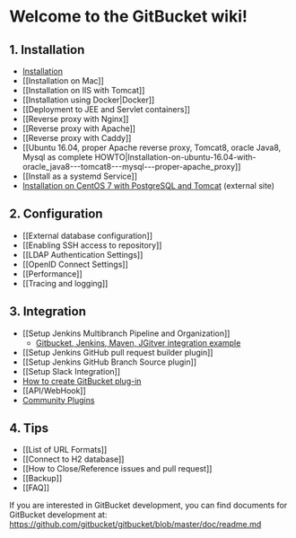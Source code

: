 Welcome to the GitBucket wiki!
====

## 1. Installation

 * [Installation](https://github.com/gitbucket/gitbucket#installation)
 * [[Installation on Mac]]
 * [[Installation on IIS with Tomcat]]
 * [[Installation using Docker|Docker]]
 * [[Deployment to JEE and Servlet containers]]
 * [[Reverse proxy with Nginx]]
 * [[Reverse proxy with Apache]]
 * [[Reverse proxy with Caddy]]
 * [[Ubuntu 16.04, proper Apache reverse proxy, Tomcat8, oracle Java8, Mysql as complete HOWTO|Installation-on-ubuntu-16.04-with-oracle_java8---tomcat8---mysql---proper-apache_proxy]]
 * [[Install as a systemd Service]]
* [Installation on CentOS 7 with PostgreSQL and Tomcat](https://noobient.com/post/169866128061/installing-gitbucket-with-postgresql-and-tomcat-on) (external site)

## 2. Configuration

 * [[External database configuration]]
 * [[Enabling SSH access to repository]]
 * [[LDAP Authentication Settings]]
 * [[OpenID Connect Settings]]
 * [[Performance]]
 * [[Tracing and logging]]

## 3. Integration

 * [[Setup Jenkins Multibranch Pipeline and Organization]]
   * [Gitbucket, Jenkins, Maven, JGitver integration example](https://github.com/jgitver/jgitver-maven-plugin/wiki/automatic-builds-for-maven%2C-jenkins-and-gitbucket)
 * [[Setup Jenkins GitHub pull request builder plugin]]
 * [[Setup Jenkins GitHub Branch Source plugin]]
 * [[Setup Slack Integration]]
 * [How to create GitBucket plug-in](https://gitbucket.github.io/gitbucket-news/gitbucket/2015/06/29/how-to-create-plugin.html)
 * [[API/WebHook]]
 * [Community Plugins](http://gitbucket-plugins.github.io/)

## 4. Tips

 * [[List of URL Formats]]
 * [[Connect to H2 database]]
 * [[How to Close/Reference issues and pull request]]
 * [[Backup]]
 * [[FAQ]]

If you are interested in GitBucket development, you can find documents for GitBucket development at: https://github.com/gitbucket/gitbucket/blob/master/doc/readme.md